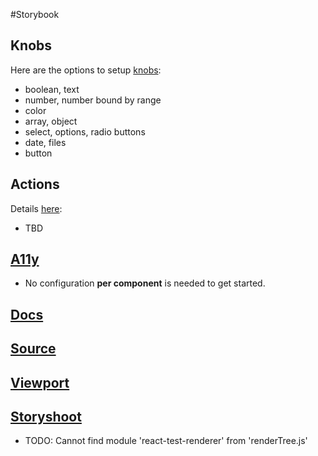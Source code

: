 #Storybook

## Knobs

Here are the options to setup [knobs](https://github.com/storybookjs/storybook/tree/master/addons/knobs):

- boolean, text
- number, number bound by range
- color
- array, object
- select, options, radio buttons
- date, files
- button

## Actions

Details [here](https://github.com/storybookjs/storybook/tree/master/addons/actions):

- TBD

## [A11y](https://github.com/storybookjs/storybook/tree/master/addons/a11y)
- No configuration **per component** is needed to get started.
## [Docs](https://github.com/storybookjs/storybook/tree/master/addons/docs)
## [Source](https://github.com/storybookjs/storybook/tree/master/addons/storysource)
## [Viewport](https://github.com/storybookjs/storybook/tree/master/addons/viewport)
## [Storyshoot](https://github.com/storybookjs/storybook/tree/master/addons/storyshots/storyshots-core)

- TODO:     Cannot find module 'react-test-renderer' from 'renderTree.js'

